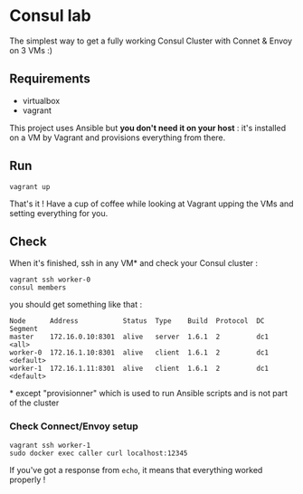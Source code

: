 # Consul lab

The simplest way to get a fully working Consul Cluster with Connet & Envoy on 3 VMs :)

## Requirements

- virtualbox
- vagrant

This project uses Ansible but __you don't need it on your host__ : it's installed on a VM by Vagrant and provisions everything from there.

## Run

```
vagrant up
```

That's it ! Have a cup of coffee while looking at Vagrant upping the VMs and setting everything for you.

## Check

When it's finished, ssh in any VM* and check your Consul cluster :

```
vagrant ssh worker-0
consul members
```

you should get something like that :

```
Node      Address           Status  Type    Build  Protocol  DC   Segment
master    172.16.0.10:8301  alive   server  1.6.1  2         dc1  <all>
worker-0  172.16.1.10:8301  alive   client  1.6.1  2         dc1  <default>
worker-1  172.16.1.11:8301  alive   client  1.6.1  2         dc1  <default>
```

\* except "provisionner" which is used to run Ansible scripts and is not part of the cluster

### Check Connect/Envoy setup 

```
vagrant ssh worker-1
sudo docker exec caller curl localhost:12345
```

If you've got a response from `echo`, it means that everything worked properly !
